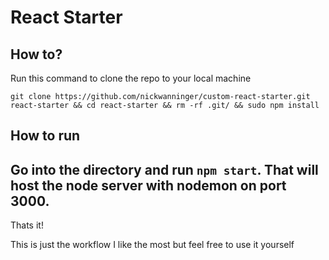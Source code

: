 # React Starter
## How to?
Run this command to clone the repo to your local machine
~~~
git clone https://github.com/nickwanninger/custom-react-starter.git react-starter && cd react-starter && rm -rf .git/ && sudo npm install
~~~


## How to run

Go into the directory and run `npm start`. That will host the node server with nodemon on port 3000.
---

Thats it!

This is just the workflow I like the most but feel free to use it yourself


